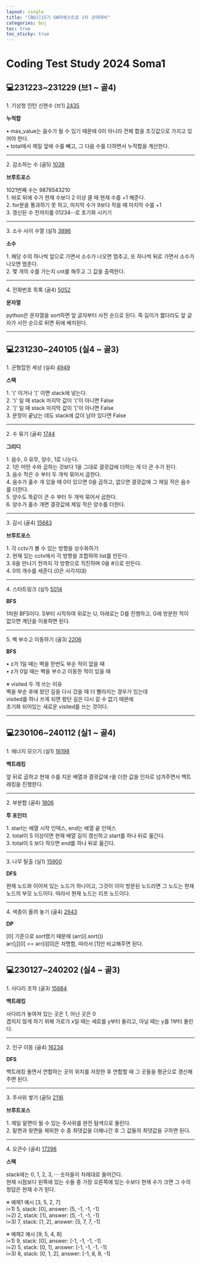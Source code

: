```yaml
---
layout: single
title: "[BOJ]15기 SW마에스트로 1차 코테대비"
categories: boj
toc: true
toc_sticky: true
---
```


# Coding Test Study 2024 Soma1

## 💻231223~231229 (브1 ~ 골4)

1\. 기상청 인턴 신현수 (브1)
[2435](https://www.acmicpc.net/problem/2435)

<div class="blue-box">
  <p>
    <b>누적합</b>
    <div>• max_value는 음수가 될 수 있기 때문에 0이 아니라 전체 합을 초깃값으로 가지고 있어야 한다.</div>
    <div>• total에서 제일 앞에 수를 빼고, 그 다음 수를 더하면서 누적합을 계산한다.</div>
  </p>
</div>

<script src="https://gist.github.com/chlwlstlf/aba79cb4270cf6d9fb0f6f03709a7de9.js"></script>

---

2\. 감소하는 수 (골5)
[1038](https://www.acmicpc.net/problem/1038)

<div class="blue-box">
  <p>
    <b>브루트포스</b>
    <div>1021번째 수는 9876543210</div>
    <div>1. 바로 뒤에 수가 현재 수보다 2 이상 클 때 현재 수를 +1 해준다.</div>
    <div>2. for문을 통과하기 못 하고, 마지막 수가 9보다 작을 때 마지막 수를 +1</div>
    <div>3. 갱신된 수 전까지를 01234···로 초기화 시키기</div>
  </p>
</div>

<script src="https://gist.github.com/chlwlstlf/2a58e173a3e1d44551111fb2613fd988.js"></script>

---

3\. 소수 사이 수열 (실1)
[3896](https://www.acmicpc.net/problem/3896)

<div class="blue-box">
  <p>
    <b>소수</b>
    <div>1. 해당 수의 하나씩 앞으로 가면서 소수가 나오면 멈추고, 또 하나씩 뒤로 가면서 소수가 나오면 멈춘다.</div>
    <div>2. 몇 개의 수를 가는지 cnt를 해주고 그 값을 출력한다.</div>
  </p>
</div>

<script src="https://gist.github.com/chlwlstlf/bc78ff2b0914e6ee0bbb36cccc7b34ee.js"></script>

---

4\. 전화번호 목록 (골4)
[5052](https://www.acmicpc.net/problem/5052)

<div class="blue-box">
  <p>
    <b>문자열</b>
    <div>python은 문자열을 sort하면 앞 글자부터 사전 순으로 된다. 즉 길이가 짧더라도 앞 글자가 사전 순으로 뒤면 뒤에 배치된다.</div>
  </p>
</div>

<script src="https://gist.github.com/chlwlstlf/38fd72c9fe343d81f10d50cac18480ca.js"></script>

---

## 💻231230~240105 (실4 ~ 골3)

1\. 균형잡힌 세상 (실4)
[4949](https://www.acmicpc.net/problem/4949)

<div class="blue-box">
  <p>
    <b>스택</b>
    <div>1. '(' 이거나 '[' 이면 stack에 넣는다.</div>
    <div>2. ')' 일 때 stack 마지막 값이 '('이 아니면 False</div>
    <div>2. ']' 일 때 stack 마지막 값이 '['이 아니면 False</div>
    <div>3. 문장이 끝났는 데도 stack에 값이 남아 있다면 False</div>
  </p>
</div>

<script src="https://gist.github.com/chlwlstlf/e19507e4150bf3d2680bb52371fe36a0.js"></script>

---

2\. 수 묶기 (골4)
[1744](https://www.acmicpc.net/problem/1744)

<div class="blue-box">
  <p>
    <b>그리디</b>
    <div>1. 음수, 0 유무, 양수, 1로 나눈다.</div>
    <div>2. 1은 어떤 수와 곱하는 것보다 1을 그대로 결괏갑에 더하는 게 더 큰 수가 된다.</div>
    <div>3. 음수 작은 수 부터 두 개씩 묶어서 곱한다.</div>
    <div>4. 음수가 홀수 개 있을 때 0이 있으면 0을 곱하고, 없으면 결괏값에 그 제일 작은 음수를 더한다.</div>
    <div>5. 양수도 똑같이 큰 수 부터 두 개씩 묶어서 곱한다.</div>
    <div>6. 양수가 홀수 개면 결괏값에 제일 작은 양수를 더한다.</div>
  </p>
</div>

<script src="https://gist.github.com/chlwlstlf/b35848791f1d3dd50c97d85dfe290512.js"></script>

---

3\. 감시 (골4)
[15683](https://www.acmicpc.net/problem/15683)

<div class="blue-box">
  <p>
    <b>브루트포스</b>
    <div>1. 각 cctv가 볼 수 있는 방향을 상수화하기</div>
    <div>2. 현재 있는 cctv에서 각 방향을 조합하여 list를 만든다.</div>
    <div>3. 6을 만나기 전까지 각 방향으로 직진하며 0을 #으로 만든다.</div>
    <div>4. 0의 개수를 세준다.(0은 사각지대)</div>
  </p>
</div>

<script src="https://gist.github.com/chlwlstlf/b6b35b8f6fc11c6eeeedc52a7af8dc70.js"></script>

---

4\. 스타트링크 (실1)
[5014](https://www.acmicpc.net/problem/5014)

<div class="blue-box">
  <p>
    <b>BFS</b>
    <div>1차원 BFS이다. S부터 시작하여 위로는 U, 아래로는 D를 진행하고, G에 방문한 적이 없으면 계단을 이용하면 된다.</div>
  </p>
</div>

<script src="https://gist.github.com/chlwlstlf/8fd0beec803fcb3c7dd04f95478e7536.js"></script>

---

5\. 벽 부수고 이동하기 (골3)
[2206](https://www.acmicpc.net/problem/2206)

<div class="blue-box">
  <p>
    <b>BFS</b>
    <p>
      <div>• z가 1일 때는 벽을 한번도 부순 적이 없을 때</div>
      <div>• z가 0일 때는 벽을 부수고 이동한 적이 있을 때</div>
    </p>
    <p>
      <div>※ visited 두 개 쓰는 이유</div>
      <div>벽을 부순 후에 왔던 길을 다시 갔을 때 더 빨라지는 경우가 있는데</div>
      <div>visited를 하나 쓰게 되면 왔던 길은 다시 갈 수 없기 때문에</div>
      <div>초기화 되어있는 새로운 visited를 쓰는 것이다.</div>
    </p>
  </p>
</div>

<script src="https://gist.github.com/chlwlstlf/da3cc8cce99577c5385254d81d8aaa93.js"></script>

---

## 💻230106~240112 (실1 ~ 골4)

1\. 에너지 모으기 (실1)
[16198](https://www.acmicpc.net/problem/16198)

<div class="blue-box">
  <p>
    <b>백트래킹</b>
    <div>앞 뒤로 곱하고 현재 수를 지운 배열과 결괏값에 r을 더한 값을 인자로 넘겨주면서 백트래킹을 진행한다.</div>
  </p>
</div>

<script src="https://gist.github.com/chlwlstlf/2bede182e894afe410a3a91151de3683.js"></script>

---

2\. 부분합 (골4)
[1806](https://www.acmicpc.net/problem/1806)

<div class="blue-box">
  <p>
    <b>투 포인터</b>
    <div>1. start는 배열 시작 인덱스, end는 배열 끝 인덱스</div>
    <div>2. total이 S 이상이면 현재 배열 길이 갱신하고 start를 하나 뒤로 옮긴다.</div>
    <div>3. total이 S 보다 작으면 end를 하나 뒤로 옮긴다.</div>
  </p>
</div>

<script src="https://gist.github.com/chlwlstlf/32aa5320c34cc8962cbb085becd93acd.js"></script>

---

3\. 나무 탈출 (실1)
[15900](https://www.acmicpc.net/problem/15900)

<div class="blue-box">
  <p>
    <b>DFS</b>
    <div>현재 노드와 이어져 있는 노드가 하나이고, 그것이 이미 방문된 노드라면 그 노드는 현재 노드의 부모 노드이다. 따라서 현재 노드는 리프 노드이다.</div>
  </p>
</div>

<script src="https://gist.github.com/chlwlstlf/be25051f74218e374bcc1f3943dd7e28.js"></script>

---

4\. 색종이 올려 놓기 (골4)
[2643](https://www.acmicpc.net/problem/2643)

<div class="blue-box">
  <p>
    <b>DP</b>
    <div>[0] 기준으로 sort했기 때문에 (arr[i].sort())</div>
    <div>arr[j][0] <= arr[i][0]은 자명함, 따라서 [1]만 비교해주면 된다.</div>
  </p>
</div>

<script src="https://gist.github.com/chlwlstlf/63d490aefbab78f1bf960d3df1415836.js"></script>

---

## 💻230127~240202 (실4 ~ 골3)

1\. 사다리 조작 (골3)
[15684](https://www.acmicpc.net/problem/15684)

<div class="blue-box">
  <p>
    <b>백트래킹</b>
    <div>사다리가 놓여져 있는 곳은 1, 아닌 곳은 0</div>
    <div>겹치지 않게 하기 위해 가로가 x일 때는 세로를 y부터 돌리고, 아닐 때는 y를 1부터 돌린다.</div>
  </p>
</div>

<script src="https://gist.github.com/chlwlstlf/4e6ccb8e44e38ac3a9db7aee150e57c5.js"></script>

---

2\. 인구 이동 (골4)
[16234](https://www.acmicpc.net/problem/16234)

<div class="blue-box">
  <p>
    <b>DFS</b>
    <div>백트래킹 돌면서 연합하는 곳의 위치를 저장한 후 연합할 때 그 곳들을 평균으로 갱신해주면 된다.</div>
  </p>
</div>

<script src="https://gist.github.com/chlwlstlf/be379ca3e1b561475365fdd632f3dc09.js"></script>

---

3\. 주사위 쌓기 (골5)
[2116](https://www.acmicpc.net/problem/2116)

<div class="blue-box">
  <p>
    <b>브루트포스</b>
    <div>1. 제일 밑면이 될 수 있는 주사위를 완전 탐색으로 돌린다.</div>
    <div>2. 밑면과 윗면을 제외한 수 중 최댓값을 더해나간 후 그 값들의 최댓값을 구하면 된다.</div>
  </p>
</div>

<script src="https://gist.github.com/chlwlstlf/bb46da938e437faddd0ead475ac4337a.js"></script>

---

4\. 오큰수 (골4)
[17298](https://www.acmicpc.net/problem/17298)

<div class="blue-box">
  <p>
    <b>스택</b>
    <p>
      <div>stack에는 0, 1, 2, 3, ··· 숫자들이 차례대로 들어간다.</div>
      <div>현재 시점보다 왼쪽에 있는 수들 중 가장 오른쪽에 있는 수보다 현재 수가 크면 그 수의 정답은 현재 수가 된다.</div>
    </p>
    <p>
      <div>※ 예제1 예시 [3, 5, 2, 7]</div>
      <div>i=1) 5, stack: [0], answer: [5, -1, -1, -1]</div>
      <div>i=2) 2, stack: [1], answer: [5, -1, -1, -1]</div>
      <div>i=3) 7, stack: [1, 2], answer: [5, 7, 7, -1]</div>
    </p>
    <p>
      <div>※ 예제2 예시 [9, 5, 4, 8]</div>
      <div>i=1) 9, stack: [0], answer: [-1, -1, -1, -1]</div>
      <div>i=2) 5, stack: [0, 1], answer: [-1, -1, -1, -1]</div>
      <div>i=3) 8, stack: [0, 1, 2], answer: [-1, 8, 8, -1]</div>
    </p>
  </p>
</div>

<script src="https://gist.github.com/chlwlstlf/b3e977fdb735c1e4f8414b9d27e0f0fb.js"></script>
